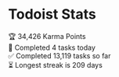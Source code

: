 
# Todoist Stats

<!-- TODO-IST:START -->
🏆  34,426 Karma Points           
🌸  Completed 4 tasks today           
✅  Completed 13,119 tasks so far           
⏳  Longest streak is 209 days
<!-- TODO-IST:END -->
